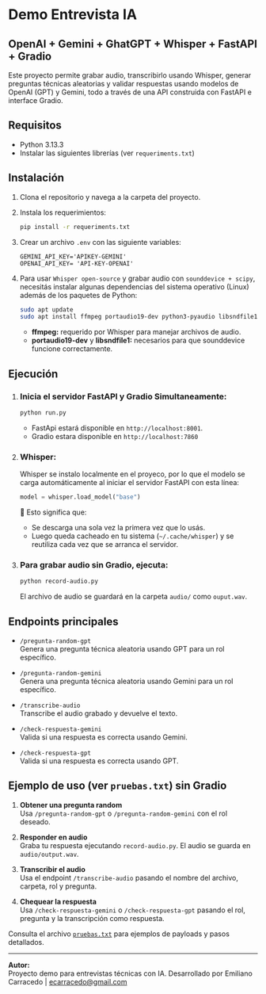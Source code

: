 # Demo Entrevista IA
## OpenAI + Gemini + GhatGPT + Whisper + FastAPI + Gradio

Este proyecto permite grabar audio, transcribirlo usando Whisper, generar preguntas técnicas aleatorias y validar respuestas usando modelos de OpenAI (GPT) y Gemini, todo a través de una API construida con FastAPI e interface Gradio.

## Requisitos

- Python 3.13.3
- Instalar las siguientes librerías (ver `requeriments.txt`)

## Instalación

1. Clona el repositorio y navega a la carpeta del proyecto.
2. Instala los requerimientos:

   ```sh
   pip install -r requeriments.txt
   ```

3. Crear un archivo `.env` con las siguiente variables:

   ```
   GEMINI_API_KEY='APIKEY-GEMINI'
   OPENAI_API_KEY= 'API-KEY-OPENAI'
   ```

4. Para usar `Whisper open-source` y grabar audio con `sounddevice + scipy`, necesitás instalar algunas dependencias del sistema operativo (Linux) además de los paquetes de Python:

   ```sh
   sudo apt update
   sudo apt install ffmpeg portaudio19-dev python3-pyaudio libsndfile1
   ```
   - **ffmpeg:** requerido por Whisper para manejar archivos de audio.
   - **portaudio19-dev** y **libsndfile1:** necesarios para que sounddevice funcione correctamente.

## Ejecución

1. ### Inicia el servidor FastAPI y Gradio Simultaneamente:

   ```sh
   python run.py
   ```

   * FastApi estará disponible en `http://localhost:8001`.
   * Gradio estara disponible en `http://localhost:7860`

2. ### Whisper: 

   Whisper se instalo localmente en el proyeco, por lo que el modelo se carga automáticamente al iniciar el servidor FastAPI con esta línea:

   ```python
   model = whisper.load_model("base")
   ```
   🔁 Esto significa que:
   - Se descarga una sola vez la primera vez que lo usás.
   - Luego queda cacheado en tu sistema (`~/.cache/whisper`) y se reutiliza cada vez que se arranca el servidor.

3. ### Para grabar audio sin Gradio, ejecuta:

   ```sh
   python record-audio.py
   ```

   El archivo de audio se guardará en la carpeta `audio/` como `ouput.wav`.

## Endpoints principales

- `/pregunta-random-gpt`  
  Genera una pregunta técnica aleatoria usando GPT para un rol específico.

- `/pregunta-random-gemini`  
  Genera una pregunta técnica aleatoria usando Gemini para un rol específico.

- `/transcribe-audio`  
  Transcribe el audio grabado y devuelve el texto.

- `/check-respuesta-gemini`  
  Valida si una respuesta es correcta usando Gemini.

- `/check-respuesta-gpt`  
  Valida si una respuesta es correcta usando GPT.

## Ejemplo de uso (ver `pruebas.txt`) sin Gradio

1. **Obtener una pregunta random**  
   Usa `/pregunta-random-gpt` o `/pregunta-random-gemini` con el rol deseado.

2. **Responder en audio**  
   Graba tu respuesta ejecutando `record-audio.py`. El audio se guarda en `audio/output.wav`.

3. **Transcribir el audio**  
   Usa el endpoint `/transcribe-audio` pasando el nombre del archivo, carpeta, rol y pregunta.

4. **Chequear la respuesta**  
   Usa `/check-respuesta-gemini` o `/check-respuesta-gpt` pasando el rol, pregunta y la transcripción como respuesta.


Consulta el archivo [`pruebas.txt`](pruebas.txt) para ejemplos de payloads y pasos detallados.

---

**Autor:**  
Proyecto demo para entrevistas técnicas con IA.
Desarrollado por Emiliano Carracedo | ecarracedo@gmail.com